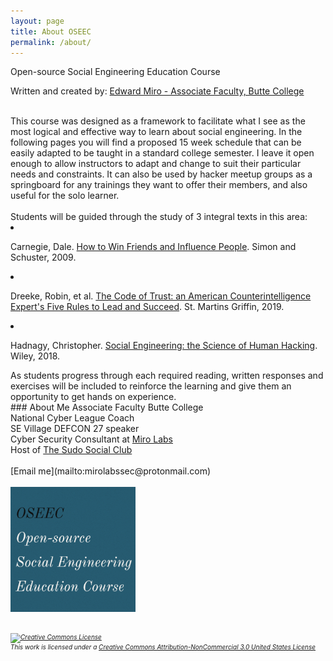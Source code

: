 ```yaml
---
layout: page
title: About OSEEC
permalink: /about/
---
```

<p>Open-source Social Engineering Education Course</p>
<p>Written and created by: <a href="https://c1ph0r.github.io/">Edward Miro - Associate Faculty, Butte College</a></p>
<br>
This course was designed as a framework to facilitate what I see as the most logical and effective way to learn about social engineering. In the following pages you will find a proposed 15 week schedule that can be easily adapted to be taught in a standard college semester. I leave it open enough to allow instructors to adapt and change to suit their particular needs and constraints. It can also be used by hacker meetup groups as a springboard for any trainings they want to offer their members, and also useful for the solo learner. 
<br><br>
Students will be guided through the study of 3 integral texts in this area: 
<li><p>Carnegie, Dale. <u>How to Win Friends and Influence People</u>. Simon and Schuster, 2009.</p></li> 
<li><p>Dreeke, Robin, et al. <u>The Code of Trust: an American Counterintelligence Expert&#39;s Five Rules to Lead and Succeed</u>. St. Martins Griffin, 2019.</p></li> 
<li><p>Hadnagy, Christopher. <u>Social Engineering: the Science of Human Hacking</u>. Wiley, 2018.</p></li> 
As students progress through each required reading, written responses and exercises will be included to reinforce the learning and give them an opportunity to get hands on experience. 
<br>
### About Me
Associate Faculty Butte College<br>
National Cyber League Coach<br>
SE Village DEFCON 27 speaker<br>
Cyber Security Consultant at <a href="https://www.mirolabs.info">Miro Labs</a><br>
Host of <a href="https://sudosocialclub.com/">The Sudo Social Club</a><br><br>
[Email me](mailto:mirolabssec@protonmail.com)<br><br>
<img src="/images/thumbs/OSEEC.PNG" alt="OSEEC" width="200" height="200">
<br><br>
<h6 style="font-size:10px;"><a rel="license" href="http://creativecommons.org/licenses/by-nc/3.0/us/"><img alt="Creative Commons License" style="border-width:0" src="https://i.creativecommons.org/l/by-nc/3.0/us/88x31.png" /></a><br />This work is licensed under a <a rel="license" href="http://creativecommons.org/licenses/by-nc/3.0/us/">Creative Commons Attribution-NonCommercial 3.0 United States License</a></h6>
